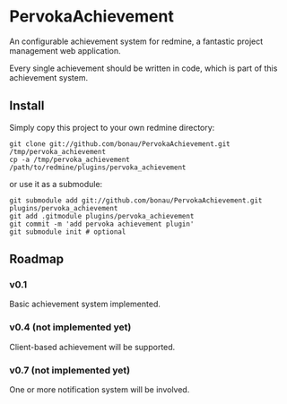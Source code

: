 PervokaAchievement
==================

An configurable achievement system for redmine, a fantastic project management web application.

Every single achievement should be written in code, which is part of this achievement system.


Install
-------

Simply copy this project to your own redmine directory:

    git clone git://github.com/bonau/PervokaAchievement.git /tmp/pervoka_achievement
    cp -a /tmp/pervoka_achievement /path/to/redmine/plugins/pervoka_achievement

or use it as a submodule:

    git submodule add git://github.com/bonau/PervokaAchievement.git plugins/pervoka_achievement
    git add .gitmodule plugins/pervoka_achievement
    git commit -m 'add pervoka achievement plugin'
    git submodule init # optional

Roadmap
-------

### v0.1
Basic achievement system implemented.

### v0.4 (not implemented yet)
Client-based achievement will be supported.

### v0.7 (not implemented yet)
One or more notification system will be involved.

